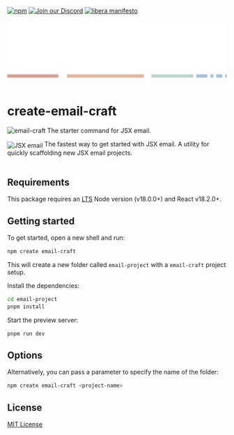 [npm]: https://img.shields.io/npm/v/create-email-craft
[npm-url]: https://www.npmjs.com/package/create-email-craft

[![npm][npm]][npm-url]
[![Join our Discord](https://img.shields.io/badge/join_our-Discord-5a64ea)](https://discord.gg/FywZN57mTg)
[![libera manifesto](https://img.shields.io/badge/libera-manifesto-lightgrey.svg)](https://liberamanifesto.com)

<div align="center">
	<img src="https://raw.githubusercontent.com/messageraft/email-craft/main/assets/npm-header.svg" alt="JSX email"><br/><br/>
</div>

# create-email-craft

![email-craft](../../assets/brackets.svg) The starter command for JSX email.

<div>
  <img src="https://raw.githubusercontent.com/messageraft/email-craft/main/assets/brackets.svg" alt="JSX email" valign="sub">
  The fastest way to get started with JSX email. A utility for quickly scaffolding new JSX email projects.
<div><br>

## Requirements

This package requires an [LTS](https://github.com/nodejs/Release) Node version (v18.0.0+) and React v18.2.0+.

## Getting started

To get started, open a new shell and run:

```sh
npm create email-craft
```

This will create a new folder called `email-project` with a `email-craft` project setup.

Install the dependencies:

```sh
cd email-project
pnpm install
```

Start the preview server:

```sh
pnpm run dev
```

## Options

Alternatively, you can pass a parameter to specify the name of the folder:

```sh
npm create email-craft <project-name>
```

## License

[MIT License](./LICENSE.md)
